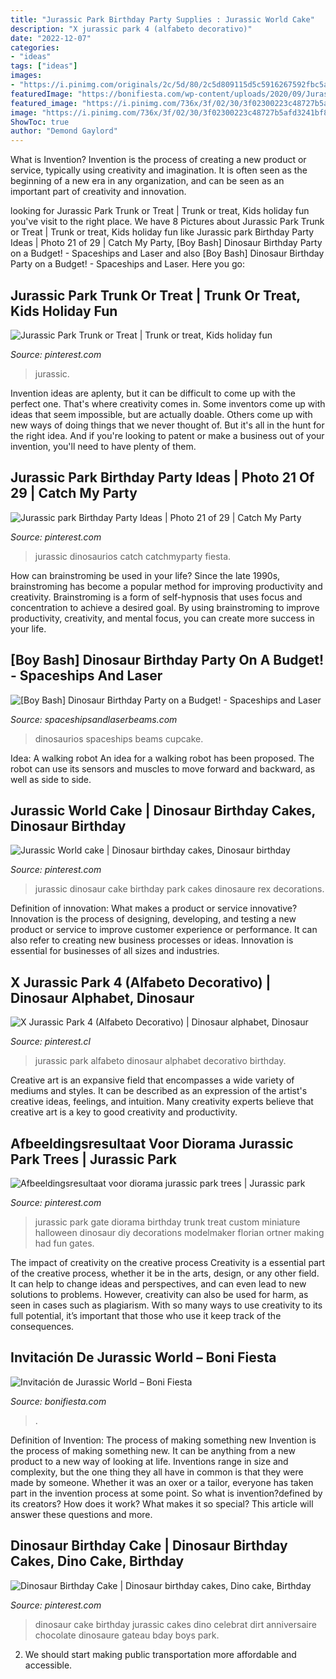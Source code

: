 ```yaml
---
title: "Jurassic Park Birthday Party Supplies : Jurassic World Cake"
description: "X jurassic park 4 (alfabeto decorativo)"
date: "2022-12-07"
categories:
- "ideas"
tags: ["ideas"]
images:
- "https://i.pinimg.com/originals/2c/5d/80/2c5d809115d5c5916267592fbc5a2bd9.jpg"
featuredImage: "https://bonifiesta.com/wp-content/uploads/2020/09/Jurassic-World-Invitacion-1024x658.jpg"
featured_image: "https://i.pinimg.com/736x/3f/02/30/3f02300223c48727b5afd3241bf8661a.jpg"
image: "https://i.pinimg.com/736x/3f/02/30/3f02300223c48727b5afd3241bf8661a.jpg"
ShowToc: true
author: "Demond Gaylord"
---
```



What is Invention?
Invention is the process of creating a new product or service, typically using creativity and imagination. It is often seen as the beginning of a new era in any organization, and can be seen as an important part of creativity and innovation.

	

		
looking for Jurassic Park Trunk or Treat | Trunk or treat, Kids holiday fun you've visit to the right place. We have 8 Pictures about Jurassic Park Trunk or Treat | Trunk or treat, Kids holiday fun like Jurassic park Birthday Party Ideas | Photo 21 of 29 | Catch My Party, [Boy Bash] Dinosaur Birthday Party on a Budget! - Spaceships and Laser and also [Boy Bash] Dinosaur Birthday Party on a Budget! - Spaceships and Laser. Here you go:
		
    
## Jurassic Park Trunk Or Treat | Trunk Or Treat, Kids Holiday Fun

<img loading=lazy src="https://i.pinimg.com/736x/b7/b5/e4/b7b5e4f69221efe0cf2cced5978df8ff.jpg" onerror="this.onerror=null;this.src='https://tse1.mm.bing.net/th?id=OIP.KrqgwCJMbru0bNCEYrAByAHaJ3&amp;pid=15.1';" alt="Jurassic Park Trunk or Treat | Trunk or treat, Kids holiday fun">

_Source: pinterest.com_

>jurassic. 

	

Invention ideas are aplenty, but it can be difficult to come up with the perfect one. That's where creativity comes in. Some inventors come up with ideas that seem impossible, but are actually doable. Others come up with new ways of doing things that we never thought of. But it's all in the hunt for the right idea. And if you're looking to patent or make a business out of your invention, you'll need to have plenty of them.

    
## Jurassic Park Birthday Party Ideas | Photo 21 Of 29 | Catch My Party

<img loading=lazy src="https://i.pinimg.com/originals/b3/0f/b8/b30fb85a1460d67c257555adb5fd9762.jpg" onerror="this.onerror=null;this.src='https://tse4.mm.bing.net/th?id=OIP.aOHCN0oyprck6OhRGUxQFQHaJ4&amp;pid=15.1';" alt="Jurassic park Birthday Party Ideas | Photo 21 of 29 | Catch My Party">

_Source: pinterest.com_

>jurassic dinosaurios catch catchmyparty fiesta. 

	

How can brainstroming be used in your life?
Since the late 1990s, brainstroming has become a popular method for improving productivity and creativity. Brainstroming is a form of self-hypnosis that uses focus and concentration to achieve a desired goal. By using brainstroming to improve productivity, creativity, and mental focus, you can create more success in your life.

    
## [Boy Bash] Dinosaur Birthday Party On A Budget! - Spaceships And Laser

<img loading=lazy src="https://spaceshipsandlaserbeams.com/wp-content/uploads/2015/09/dinosaur-birthday-party-ideas-on-a-budget.jpg.jpg" onerror="this.onerror=null;this.src='https://tse1.mm.bing.net/th?id=OIP.jGsNwoCUIp6yU4tyU9TfnAHaLH&amp;pid=15.1';" alt="[Boy Bash] Dinosaur Birthday Party on a Budget! - Spaceships and Laser">

_Source: spaceshipsandlaserbeams.com_

>dinosaurios spaceships beams cupcake. 

	

Idea: A walking robot
An idea for a walking robot has been proposed. The robot can use its sensors and muscles to move forward and backward, as well as side to side.

    
## Jurassic World Cake | Dinosaur Birthday Cakes, Dinosaur Birthday

<img loading=lazy src="https://i.pinimg.com/originals/2c/5d/80/2c5d809115d5c5916267592fbc5a2bd9.jpg" onerror="this.onerror=null;this.src='https://tse1.mm.bing.net/th?id=OIP.YQwP3DoEkCUG9nzJCqWlswHaLC&amp;pid=15.1';" alt="Jurassic World cake | Dinosaur birthday cakes, Dinosaur birthday">

_Source: pinterest.com_

>jurassic dinosaur cake birthday park cakes dinosaure rex decorations. 

	

Definition of innovation: What makes a product or service innovative?
Innovation is the process of designing, developing, and testing a new product or service to improve customer experience or performance. It can also refer to creating new business processes or ideas. Innovation is essential for businesses of all sizes and industries.

    
## X Jurassic Park 4 (Alfabeto Decorativo) | Dinosaur Alphabet, Dinosaur

<img loading=lazy src="https://i.pinimg.com/736x/3f/02/30/3f02300223c48727b5afd3241bf8661a.jpg" onerror="this.onerror=null;this.src='https://tse3.mm.bing.net/th?id=OIP.TuPT7pCrbLGGNY1vjeB1_AHaIF&amp;pid=15.1';" alt="X Jurassic Park 4 (Alfabeto Decorativo) | Dinosaur alphabet, Dinosaur">

_Source: pinterest.cl_

>jurassic park alfabeto dinosaur alphabet decorativo birthday. 

	

Creative art is an expansive field that encompasses a wide variety of mediums and styles. It can be described as an expression of the artist's creative ideas, feelings, and intuition. Many creativity experts believe that creative art is a key to good creativity and productivity.

    
## Afbeeldingsresultaat Voor Diorama Jurassic Park Trees | Jurassic Park

<img loading=lazy src="https://i.pinimg.com/736x/44/b5/c5/44b5c5be8ff6587a8f83c99e22737cbe--jurassic-park-party-baby-boys.jpg" onerror="this.onerror=null;this.src='https://tse4.mm.bing.net/th?id=OIP.uZ7wOOe4HKqTP06ZeSR9mQHaJ3&amp;pid=15.1';" alt="Afbeeldingsresultaat voor diorama jurassic park trees | Jurassic park">

_Source: pinterest.com_

>jurassic park gate diorama birthday trunk treat custom miniature halloween dinosaur diy decorations modelmaker florian ortner making had fun gates. 

	

The impact of creativity on the creative process
Creativity is a essential part of the creative process, whether it be in the arts, design, or any other field. It can help to change ideas and perspectives, and can even lead to new solutions to problems. However, creativity can also be used for harm, as seen in cases such as plagiarism. With so many ways to use creativity to its full potential, it’s important that those who use it keep track of the consequences.

    
## Invitación De Jurassic World – Boni Fiesta

<img loading=lazy src="https://bonifiesta.com/wp-content/uploads/2020/09/Jurassic-World-Invitacion-1024x658.jpg" onerror="this.onerror=null;this.src='https://tse4.mm.bing.net/th?id=OIP.Guu9HmbXOUXFMeKlTWek1wHaEw&amp;pid=15.1';" alt="Invitación de Jurassic World – Boni Fiesta">

_Source: bonifiesta.com_

>. 

	

Definition of Invention: The process of making something new
Invention is the process of making something new. It can be anything from a new product to a new way of looking at life. Inventions range in size and complexity, but the one thing they all have in common is that they were made by someone. Whether it was an oxer or a tailor, everyone has taken part in the invention process at some point. So what is invention?defined by its creators? How does it work? What makes it so special? This article will answer these questions and more.

    
## Dinosaur Birthday Cake | Dinosaur Birthday Cakes, Dino Cake, Birthday

<img loading=lazy src="https://i.pinimg.com/736x/36/a9/f1/36a9f11bf6b7fee754a848f4c51ad383--dinosaur-birthday-party-cake-boys-th-birthday.jpg" onerror="this.onerror=null;this.src='https://tse3.mm.bing.net/th?id=OIP.cwOKh1Ve9JLieePURyF5QQHaJ3&amp;pid=15.1';" alt="Dinosaur Birthday Cake | Dinosaur birthday cakes, Dino cake, Birthday">

_Source: pinterest.com_

>dinosaur cake birthday jurassic cakes dino celebrat dirt anniversaire chocolate dinosaure gateau bday boys park. 

	

2. We should start making public transportation more affordable and accessible.


